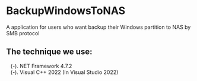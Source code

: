 # BackupWindowsToNAS
A application for users who want backup their Windows partition to NAS by SMB protocol
## The technique we use:
&nbsp;&nbsp;&nbsp;(-). NET Framework 4.7.2  
&nbsp;&nbsp;&nbsp;(-). Visual C++ 2022 (In Visual Studio 2022)  
